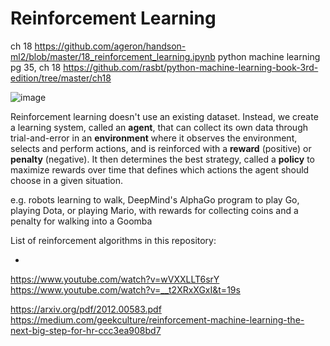 # Reinforcement Learning

ch 18
https://github.com/ageron/handson-ml2/blob/master/18_reinforcement_learning.ipynb
python machine learning pg 35, ch 18
https://github.com/rasbt/python-machine-learning-book-3rd-edition/tree/master/ch18

![image](https://user-images.githubusercontent.com/89811204/132997613-982173db-9d8b-4470-9a39-5e7dd7878197.png)

Reinforcement learning doesn't use an existing dataset. Instead, we create a learning system, called an **agent**, that can collect its own data through trial-and-error in an **environment** where it observes the environment, selects and perform actions, and is reinforced with a **reward** (positive) or **penalty** (negative). It then determines the best strategy, called a **policy** to maximize rewards over time that defines which actions the agent should choose in a given situation.

e.g. robots learning to walk, DeepMind's AlphaGo program to play Go, playing Dota, or playing Mario, with rewards for collecting coins and a penalty for walking into a Goomba

List of reinforcement algorithms in this repository:
- []()


https://www.youtube.com/watch?v=wVXXLLT6srY
https://www.youtube.com/watch?v=__t2XRxXGxI&t=19s

https://arxiv.org/pdf/2012.00583.pdf
https://medium.com/geekculture/reinforcement-machine-learning-the-next-big-step-for-hr-ccc3ea908bd7


